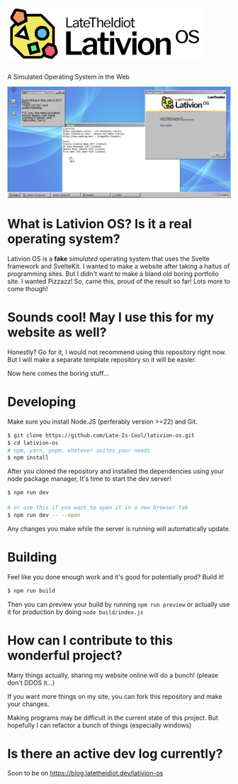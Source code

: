 # ![Lativion OS](github/Lativion%20OS%20Brand%20GITHUB.png)

A Simulated Operating System in the Web

![Lativion OS Preview Image](github/preview.png)

# What is Lativion OS? Is it a real operating system?
Lativion OS is a **fake** *simulated* operating system that uses the Svelte framework and SvelteKit. I wanted to make a website after taking a haitus of programming sites. But I didn't want to make a bland old boring portfolio site. I wanted Pizzazz! So, came this, proud of the result so far! Lots more to come though!

# Sounds cool! May I use this for my website as well?
Honestly? Go for it, I would not recommend using this repository right now. But I will make a separate template repository so it will be easier.

 Now here comes the boring stuff...

# Developing

Make sure you install Node.JS (perferably version >=22) and Git.

```bash
$ git clone https://github.com/Late-Is-Cool/lativion-os.git
$ cd lativion-os
# npm, yarn, pnpm, whatever suites your needs
$ npm install
```

After you cloned the repository and installed the dependencies using your node package manager, It's time to start the dev server!

```bash
$ npm run dev

# or use this if you want to open it in a new browser tab
$ npm run dev -- --open
```

Any changes you make while the server is running will automatically update.

# Building

Feel like you done enough work and it's good for potentially prod? Build it!

```bash
$ npm run build
```

Then you can preview your build by running `npm run preview` or actually use it for production by doing `node build/index.js`

# How can I contribute to this wonderful project?

Many things actually, sharing my website online will do a bunch! (please don't DDOS it...)

If you want more things on my site, you can fork this repository and make your changes.

Making programs may be difficult in the current state of this project. But hopefully I can refactor a bunch of things (especially windows)

# Is there an active dev log currently?

Soon to be on https://blog.latetheidiot.dev/lativion-os
